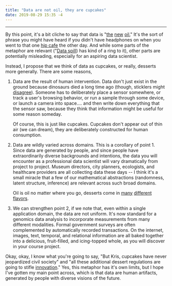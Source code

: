 ```yaml
---
title: "Data are not oil, they are cupcakes"
date: 2019-08-29 15:35 -4
---
```

---

By this point, it's a bit cliche to say that data is
"[the](https://fortune.com/2016/07/11/data-oil-brainstorm-tech/)
[new](https://hackernoon.com/data-is-the-new-oil-1227197762b2/)
[oil](https://www.economist.com/leaders/2017/05/06/the-worlds-most-valuable-resource-is-no-longer-oil-but-data/)[.](https://medium.com/@amitgarg/data-is-the-new-oil-ai-is-the-new-electricity-who-is-building-the-new-railroads-c8995faa8fd2)"
It's the sort of phrase you might have heard if you didn't have headphones on
when you went to that one [hip cafe](https://tinyurl.com/y53g79n6) the other
day. And while some parts of the metaphor are relevant ("[Data
spill](https://fr.wikipedia.org/wiki/Scandale_Facebook-Cambridge_Analytica)) has
kind of a ring to it), other parts are potentially misleading, especially for an
aspiring data scientist.

Instead, I propose that we think of data as cupcakes, or really, desserts more
generally. There are some reasons,

1. Data are the result of human intervention. Data don't just exist in the
   ground because dinosaurs died a long time ago (though, sticklers might
   [disagree](http://dinosaurpictures.org/)). Someone has to deliberately place
   a sensor somewhere, or track a user's browsing behavior, or run a sample
   through some device, or launch a camera into space.... and then write down
   everything that the sensor saw, because they think that information might be
   useful for some reason someday.

   Of course, this is just like cupcakes. Cupcakes don't appear out of thin air
   (we can dream), they are deliberately constructed for human consumption.
2. Data are wildly varied across domains. This is a corollary of point 1. Since
   data are generated by people, and since people have extraordinarily diverse
   backgrounds and intentions, the data you will encounter as a professional
   data scientist will vary dramatically from project to project. Museum
   directors, city planners, ecologists, and healthcare providers are all
   collecting data these days -- I think it's a small miracle that a few of our
   mathematical abstractions (randomness, latent structure, inference) are
   relevant across such broad domains.

   Oil is oil no matter where you go, desserts come in
   [many](https://en.wikipedia.org/wiki/List_of_Turkish_desserts)
   [different](https://en.wikipedia.org/wiki/List_of_Argentine_sweets_and_desserts)
   [flavors](https://en.wikipedia.org/wiki/List_of_Chinese_desserts).
3. We can strengthen point 2, if we note that, even within a single application
   domain, the data are not uniform. It's now standard for a genomics data
   analysis to incorporate measurements from many different modalities. Formal
   government surveys are often complemented by automatically recorded
   transactions. On the internet, images, text, temporal, and relational
   information are all baked together into a delicious, fruit-filled, and
   icing-topped whole, as you will discover in your course project.
   
Okay, okay, I know what you're going to say, "But Kris, cupcakes have never
jeopardized civil society" and "all these additional dessert regulations are
going to stifle [innovation](https://fr.wikipedia.org/wiki/Cake_Boss)." Yes,
this metaphor has it's own limits, but I hope I've gotten my main point across,
which is that data are human artifacts, generated by people with diverse visions
of the future.
